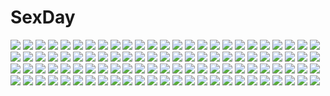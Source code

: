 # SexDay
![](https://konachan.com/image/f91970d6eedf921dc2661fde31c84266/Konachan.com%20-%20130242%20crossover%20group%20guilty_gear%20jojo_no_kimyou_na_bouken%20kirisame_marisa%20kuro_kichi%20kuujou_joutarou%20male%20sol_badguy%20star_platinum%20touhou%20witch.jpg)
![](https://konachan.com/jpeg/a6b3b3a5918bb8e49201cdbb57322e9c/Konachan.com%20-%20186300%20aoharu%21%20aoi_suzu%20blush%20computer%20scan%20shindou_yuu_%28aoharu%29%20thighhighs%20tiv.jpg)
![](https://konachan.com/image/6b55881e85bc120adfafe150abd2d446/Konachan.com%20-%2012016%20final_fantasy%20final_fantasy_x%20tidus%20yuna_%28ffx%29.jpg)
![](https://konachan.com/image/08789e6be2c1d2bfbfee551b402a9e5e/Konachan.com%20-%20161800%20die_%28artist%29%20mahou_shoujo_madoka_magica%20sakura_kyouko%20tomoe_mami.jpg)
![](https://konachan.com/jpeg/43941399c0c12771ab6fb5cd19c26503/Konachan.com%20-%20279448%20black_hair%20chariot.f%20devotion%20du_meishin%20flowers%20headband%20long_hair%20male%20short_hair%20underwater%20water.jpg)
![](https://konachan.com/jpeg/eb0da25e9452f36ed37de720494d9c0c/Konachan.com%20-%20233494%20animal_ears%20bell%20blush%20breasts%20cleavage%20collar%20fang%20fate_extra%20fate_%28series%29%20foxgirl%20kimono%20long_hair%20osiimi%20pink_hair%20tail%20tamamo_cat%20yellow_eyes.jpg)
![](https://konachan.com/jpeg/40ca9c87f80590a17f9b3b9154c5fb30/Konachan.com%20-%20131893%20flandre_scarlet%20hat%20polychromatic%20short_hair%20touhou%20vampire%20wings%20yoshioka_yoshiko.jpg)
![](https://konachan.com/image/8d4a6eb73f46c6363fedf81532f711d0/Konachan.com%20-%2062042%20blood%20kara_no_kyoukai%20knife%20ryougi_shiki%20white.jpg)
![](https://konachan.com/image/bd49285d216b1d08d0ca8b6d80a45d46/Konachan.com%20-%20212108%20boots%20breasts%20brown_eyes%20brown_hair%20chinese_clothes%20chun-li%20jpeg_artifacts%20kick%20nekoarashi%20pantyhose%20street_fighter%20wristwear.jpg)
![](https://konachan.com/jpeg/96140ef41807034a340c398cbc7d8caa/Konachan.com%20-%20280669%20aliasing%20blue_hair%20blush%20breasts%20game_cg%20kadomi_ibarako%20long_hair%20navel_%28company%29%20nipples%20nude%20red_eyes%20spiral%21%21%20tanihara_natsuki%20towel.jpg)
![](https://konachan.com/image/824d547ffecf2a4de93daee47cfc6bea/Konachan.com%20-%20126275%20black_hair%20boku_wa_tomodachi_ga_sukunai%20long_hair%20mikazuki_yozora%20purple_eyes%20school_uniform%20skirt%20skirt_lift%20thighhighs.jpg)
![](https://konachan.com/image/c59fbe6cffe5b58dcf47b3fcd94e93bf/Konachan.com%20-%2037647%20asahina_mikuru%20nagato_yuki%20suzumiya_haruhi%20suzumiya_haruhi_no_yuutsu.jpg)
![](https://konachan.com/image/47998e9aadcc785055a65fed9afbf6b9/Konachan.com%20-%20145651%20animal%20bird%20clouds%20dress%20gloves%20grass%20hatsune_miku%20jong_tu%20sky%20vocaloid.jpg)
![](https://konachan.com/image/1beec241ae93193ecb4e5a1481408999/Konachan.com%20-%20181968%20bandage%20bed%20blonde_hair%20blush%20breasts%20choker%20cleavage%20collar%20condom%20erect_nipples%20green_eyes%20long_hair%20navel%20panties%20pipipiosuke%20underwear%20vocaloid.jpg)
![](https://konachan.com/image/bef68b9fce6800bd227445c59dd0b132/Konachan.com%20-%2083634%20just_be_friends_%28vocaloid%29%20megurine_luka%20vocaloid%20yunomi.jpg)
![](https://konachan.com/image/eee0d2567337b17a54308513f465d1d1/Konachan.com%20-%206895%20hatsune_miku%20thighhighs%20twintails%20vocaloid.jpg)
![](https://konachan.com/jpeg/68db64ed90859bfe7e4f61b50d7b5ba6/Konachan.com%20-%2090031%20aoi_matsuri%20blue_hair%20brown_hair%20game_cg%20group%20himuro_rikka%20hinata_hanabi%20koutaro%20minazuki_izumi%20orange_hair%20pink_hair%20tropical_kiss%20twinkle.jpg)
![](https://konachan.com/jpeg/4eef41ede5583c763468f4e76c179a15/Konachan.com%20-%20228897%20aqua_eyes%20blush%20breasts%20game_cg%20long_hair%20muririn%20navel%20nipples%20nude%20penis%20purple_hair%20pussy%20pussy_juice%20sex%20twintails%20uncensored%20wet%20yuzusoft.jpg)
![](https://konachan.com/image/7bb24a913213b8e05696a5ab180716c0/Konachan.com%20-%2015620%20ciel%20shingetsutan_tsukihime.jpg)
![](https://konachan.com/image/23dd16725b65fd3f13fabd007e5333bf/Konachan.com%20-%20205456%20blush%20breasts%20censored%20cum%20heart%20ichinose_shiki%20idolmaster%20long_hair%20nipples%20nude%20purple_eyes%20purple_hair%20pussy%20spread_legs%20spread_pussy%20yummy_yoi.jpg)
![](https://konachan.com/image/5b1ff3e9f8622824b5f74d5a5679c242/Konachan.com%20-%20148386%20blue_eyes%20bodysuit%20brown_hair%20city%20fire%20night%20original%20saejin_oh%20short_hair%20skintight%20wings.jpg)
![](https://konachan.com/image/b464c5b06df341396ed1c6c4cc721057/Konachan.com%20-%2061613%20kawamoto_akari%20kawamoto_hinata%20kawamoto_momo%20sangatsu_no_lion%20umino_chica.jpg)
![](https://konachan.com/image/586ac158ad406d3ba9cd2df0892fdc68/Konachan.com%20-%20129755%20amagami%20book%20breasts%20brown_eyes%20brown_hair%20cleavage%20drink%20heart%20long_hair%20nakata_sae%20shorts%20sumeragi_kohaku%20thighhighs%20twintails.jpg)
![](https://konachan.com/image/9d2a947faff8c5f498cf9fb26cfd1e5b/Konachan.com%20-%2076965%20bed%20breasts%20bunnygirl%20cleavage%20close%20nipple_slip%20reisen_udongein_inaba%20topless%20touhou.jpg)
![](https://konachan.com/image/ab019953a3996c76e1f5145a739dfc1f/Konachan.com%20-%2026386%20all_male%20blonde_hair%20brown_eyes%20brown_hair%20carnelian%20long_hair%20male%20purple_eyes%20scarf%20short_hair%20shounen_ai%20white.jpeg)
![](https://konachan.com/jpeg/da00e7bfecab6b695b00ea6c8380e95b/Konachan.com%20-%20268308%2040hara%20animal_ears%20brown_hair%20catgirl%20collar%20gradient%20green_eyes%20long_hair%20original%20third-party_edit.jpg)
![](https://konachan.com/image/06218f59cdab57457e61620ea42534de/Konachan.com%20-%20137925%20aragaki_ayase%20bikini%20fang%20kousaka_kirino%20kurusu_kanako%20ore_no_imouto_ga_konna_ni_kawaii_wake_ga_nai%20swimsuit%20watanabe_keisuke%20white.jpg)
![](https://konachan.com/image/791159d1aa4dc8363774cf8bd33b96c7/Konachan.com%20-%20118455%202girls%20boots%20brown_hair%20collar%20gloves%20gray_hair%20green_eyes%20long_hair%20magic%20original%20ribbons%20short_hair%20skirt%20sword%20tail%20tattoo%20thighhighs%20weapon.jpg)
![](https://konachan.com/image/e09b25feb3b67fb391937a48479dd405/Konachan.com%20-%20249860%20animal%20au_ra%20bikini%20breasts%20catgirl%20chocobo%20choker%20cleavage%20elezen%20fish%20horns%20hyur%20lalafell%20miqo%27te%20moogle%20ponytail%20roegadyn%20swimsuit%20tail%20water.jpg)
![](https://konachan.com/image/55f99857910adeba39c4f5e603bec9ef/Konachan.com%20-%20135191%20blue_eyes%20braids%20flowers%20long_hair%20original%20pink_hair%20school_uniform%20yayoi_%28egoistic_realism%29.jpg)
![](https://konachan.com/jpeg/42a5c9bf0b0595d2a65739416a6f0f36/Konachan.com%20-%2020299%20azumanga_daioh%20tanizaki_yukari%20vector.jpg)
![](https://konachan.com/jpeg/ddabe01ef6705d2959f1f64971496b83/Konachan.com%20-%20257664%20blonde_hair%20breasts%20dress%20food%20game_cg%20glasses%20green_eyes%20green_hair%20hiyajou_maho%20huke%20long_hair%20pink_hair%20short_hair%20steins%3Bgate%20twintails.jpg)
![](https://konachan.com/image/50ea4add1234c2a4d6f6c4c33525c6b7/Konachan.com%20-%2031993%20ass%20bed%20blush%20brown_hair%20censored%20cum%20favorite%20game_cg%20happy_margaret%21%20kokonoka%20long_hair%20penis%20sakura_mao%20sex.jpg)
![](https://konachan.com/image/f7b0949d2bd6ee9e053b7ee0f6aeaede/Konachan.com%20-%2011865%20girls_bravo%20koyomi_hare_nanaka.jpg)
![](https://konachan.com/image/639ba93ef66c6268b433fead0dce26a3/Konachan.com%20-%20186858%20barefoot%20brown_hair%20cape%20dress%20drink%20flowers%20food%20fruit%20ilolamai%20jpeg_artifacts%20long_hair%20necklace%20original%20wristwear%20yellow_eyes.jpg)
![](https://konachan.com/image/83f7c50f7267a63c974d398123cabd90/Konachan.com%20-%2052836%20blue_eyes%20haramura_nodoka%20pink_hair%20saki.jpg)
![](https://konachan.com/image/1e4e45ec683f44e2fb3622120da705cf/Konachan.com%20-%20127047%20bed%20blonde_hair%20blush%20bow%20ibuki_notsu%20kurodani_yamame%20panties%20red_eyes%20see_through%20touhou%20underwear%20wink.jpg)
![](https://konachan.com/jpeg/0585a41aa753951f26fba17deb1f0ed2/Konachan.com%20-%20229894%20blush%20breasts%20collar%20cum%20fellatio%20game_cg%20gray_hair%20nipples%20paizuri%20penis%20sakura_swim_club%20swimsuit%20uncensored%20wanaca%20winged_cloud.jpg)
![](https://konachan.com/jpeg/834b1d8bd2c1c18f341fea3492ab8cb3/Konachan.com%20-%20251914%20ass%20choker%20demon%20drink%20fate_grand_order%20fate_%28series%29%20flowers%20food%20fruit%20horns%20ichinosenen%20purple_eyes%20purple_hair%20sake%20short_hair%20water%20wristwear.jpg)
![](https://konachan.com/image/50f763be9c3ae1416458295a7053fa19/Konachan.com%20-%2084264%20animated%20artoria_pendragon_%28all%29%20fate_%28series%29%20fate_stay_night%20saber.gif)
![](https://konachan.com/jpeg/92cdb3d65f1c1a7194727bfb041a7958/Konachan.com%20-%20141149%20amakura%20ass%20blonde_hair%20blush%20game_cg%20long_hair%20panties%20pantyhose%20root_nuko%20school_uniform%20skirt%20skirt_lift%20underwear.jpg)
![](https://konachan.com/image/76fa9dde4a90e881e8fac7c65277da7d/Konachan.com%20-%2073392%20green_eyes%20green_hair%20hatsune_miku%20itsuki%20panties%20school_uniform%20striped_panties%20twintails%20underwear%20vocaloid.jpg)
![](https://konachan.com/jpeg/b3381c2c4934fe1560bf78ebf52d756c/Konachan.com%20-%2038186%20sky%20white%20wings.jpg)
![](https://konachan.com/image/3401191004fa1cc79ef1b93f429ffbf7/Konachan.com%20-%2083991%20kaisu%20red_eyes%20remilia_scarlet%20touhou%20vampire.jpg)
![](https://konachan.com/jpeg/31f62640b4ae0b9d876dbb1c6338c4d4/Konachan.com%20-%20111500%20aaaa%20blonde_hair%20blue_eyes%20breasts%20nipples%20nude%20pointed_ears%20water.jpg)
![](https://konachan.com/image/ce8dc752bb3b3566466be96958a8290b/Konachan.com%20-%20127678%20japanese_clothes%20long_hair%20original%20sorufu%20tagme%20weapon.jpg)
![](https://konachan.com/jpeg/259623e58e79e13ab528dfef38fe8cdb/Konachan.com%20-%20214905%20black_eyes%20black_hair%20blush%20bow%20fang%20headphones%20microphone%20mokyutan%20pripara%20tagme_%28character%29%20twintails%20wristwear.jpg)
![](https://konachan.com/image/dbc8c53df9a4d81c9ef7e0a3dce200c9/Konachan.com%20-%2015316%20angel%20wings.jpg)
![](https://konachan.com/image/fd5d70eee9ce2014f509edb34bc66ead/Konachan.com%20-%20180136%20animal%20blue_eyes%20blue_hair%20brown_hair%20dog%20glasses%20gloves%20green_hair%20group%20hat%20kirii%20long_hair%20male%20navel%20pink_hair%20red_eyes%20red_hair%20ribbons%20uniform.jpg)
![](https://konachan.com/image/e7a37878fafd12ff1d76f4e90271f6a6/Konachan.com%20-%20279303%20brown_hair%20clouds%20original%20purple_eyes%20school_uniform%20short_hair%20sky%20yushima.jpg)
![](https://konachan.com/jpeg/c739eae8fec807cadc2c31361ab17378/Konachan.com%20-%20201016%20anal%20anus%20ass%20braids%20breasts%20empress%20fellatio%20game_cg%20glasses%20long_hair%20nude%20penis%20pussy%20sei_shoujo%20sex%20starless%20thighhighs%20uncensored%20wet.jpg)
![](https://konachan.com/jpeg/0de0683e44c7dbebf542498492835517/Konachan.com%20-%20284231%20anthropomorphism%20azur_lane%20black_hair%20blue_eyes%20boots%20breasts%20cleavage%20drink%20garter%20goggles%20hat%20long_hair%20skirt%20techgirl%20yu_ni_t.jpg)
![](https://konachan.com/image/1e76f40df496c8feff8b3c9d4dd57ec5/Konachan.com%20-%2057415%20bikini%20kawai_ameri%20moekibara_fumitake%20popsicle%20scan%20swimsuit%20tayutama.jpg)
![](https://konachan.com/image/70e8ac5665c280caa1976cf918f3b444/Konachan.com%20-%20124063%20allegro_mistic%20all_male%20blue_hair%20blush%20inazuma_eleven%20male%20mistorene_callus%20purple_eyes%20takano_yuki%20trap%20uniform.jpg)
![](https://konachan.com/jpeg/6dbd147df6eee1ed59bb6922da9a22f3/Konachan.com%20-%20150400%20applique%20game_cg%20long_hair%20odawara_hakone%20school_uniform%20tagme_%28character%29%20tasogare_no_saki_ni_noboru_ashita.jpg)
![](https://konachan.com/image/ac2e8b2a25815efbd5ec8bd6872d994c/Konachan.com%20-%20273187%20apon%20ass%20black_hair%20blush%20brown_eyes%20long_hair%20original%20panties%20pantyhose%20suit%20underwear%20upskirt%20wink.jpg)
![](https://konachan.com/jpeg/dedb72d13e6397bbab0bf33a6283c07e/Konachan.com%20-%20270277%20anthropomorphism%20group%20kantai_collection%20mashiro_aa%20murasame_%28kancolle%29%20school_uniform%20shigure_%28kancolle%29%20shiratsuyu_%28kancolle%29%20yuudachi_%28kancolle%29.jpg)
![](https://konachan.com/jpeg/ca03281bcc08636bbb0acd501005813d/Konachan.com%20-%20201832%20aqua_eyes%20aqua_hair%20bubbles%20cropped%20deep-sea_girl_%28vocaloid%29%20flowers%20hatsune_miku%20headphones%20red_eyes%20rose%20twintails%20underwater%20vocaloid%20water.jpg)
![](https://konachan.com/image/56e7302c3c375b4206cd030052de1e47/Konachan.com%20-%20178188%20anthropomorphism%20ass%20bed%20black_hair%20braids%20kantai_collection%20kneehighs%20long_hair%20panties%20school_uniform%20striped_panties%20underwear%20wa_%28genryusui%29.jpg)
![](https://konachan.com/image/679bfbeab3c7c2e40a2fd5f83e05e9b4/Konachan.com%20-%207047%20beach%20bikini%20murakami_suigun%20swimsuit.jpg)
![](https://konachan.com/image/34eef950bb6b66a0fa5805c04d97ece5/Konachan.com%20-%2085355%20bicycle%20book%20butterfly%20hat%20kneehighs%20sarnath%20school_uniform%20tree.jpg)
![](https://konachan.com/jpeg/6cf28cce9116bf8ffc34249a94b95156/Konachan.com%20-%20307578%20brown_hair%20flowers%20hiten_goane_ryu%20japanese_clothes%20orange_eyes%20original%20sky%20sunset%20water%20yukata.jpg)
![](https://konachan.com/jpeg/9b9693c55dce9ea252c4fe81996c338d/Konachan.com%20-%2054775%20bakemonogatari%20monogatari_%28series%29%20ponytail%20senjougahara_hitagi%20vector.jpg)
![](https://konachan.com/image/560a8d5788ff38c867a8c73ccbcb3be5/Konachan.com%20-%2047467%2011_eyes%20barefoot%20bath%20bathtub%20blue_hair%20blush%20flat_chest%20flowers%20nude%20red_eyes%20rubber_duck%20scan%20short_hair%20towel%20wet.jpg)
![](https://konachan.com/image/d749c2cfba97f693852533ef4148f235/Konachan.com%20-%206334%20archer%20fate_%28series%29%20fate_stay_night%20male%20tohsaka_rin.jpg)
![](https://konachan.com/image/a626bd105c92f6685d09acdd0e401977/Konachan.com%20-%2066416%20higurashi_no_naku_koro_ni%20polychromatic%20sonozaki_shion.jpg)
![](https://konachan.com/image/4ee1b31037542f88eb9cba77a82d1966/Konachan.com%20-%20268386%20ass%20azur_lane%20blue_eyes%20braids%20breasts%20glasses%20gray_hair%20group%20loli%20panties%20paper%20red_eyes%20skirt%20spear%20stockings%20torimaru%20underwear%20weapon%20wink.jpg)
![](https://konachan.com/jpeg/1f0c5e298a47979ee651f719ad7df8d8/Konachan.com%20-%20204717%202girls%20blonde_hair%20blue_hair%20flandre_scarlet%20hat%20pen_%28pixiv257621%29%20remilia_scarlet%20skirt%20sleeping%20touhou%20vampire%20wings%20wristwear.jpg)
![](https://konachan.com/image/1c568edc17013d20086c3020ef095a91/Konachan.com%20-%2067045%20louise_fran%C3%A7oise_le_blanc_de_la_valli%C3%A8re%20pointed_ears%20tiffania_westwood%20zero_no_tsukaima.jpg)
![](https://konachan.com/image/1a94a6e1e945323c76ae6ea8c71e0522/Konachan.com%20-%2054172%20building%20city%20landscape%20original%20scenic%20teikoku_shounen.jpg)
![](https://konachan.com/image/8d4402f5ae8df6e239997c8b3a1ad956/Konachan.com%20-%2051526%20akiyama_mio%20hirasawa_yui%20k-on%21%20kotobuki_tsumugi%20signed%20tainaka_ritsu.jpg)
![](https://konachan.com/image/99a13fc99cef1148176f6b710e274080/Konachan.com%20-%2017578%202girls%20aizawa_masahiro%20animal_ears%20artemis%20catgirl%20dress%20hazuki%20pink_eyes%20pink_hair%20tsukuyomi_moon_phase%20vampire.jpg)
![](https://konachan.com/image/f799c556c2e84fb10b99ac126431c820/Konachan.com%20-%2038022%20brown_eyes%20brown_hair%20long_hair%20suzumiya_haruhi%20suzumiya_haruhi_no_yuutsu.jpg)
![](https://konachan.com/image/c487953888f6701f0ba300b08f355d9b/Konachan.com%20-%20215951%20cropped%20ilya_kuvshinov%20original%20scenic.jpg)
![](https://konachan.com/jpeg/0c066143a618d33f0da8e569c15cd276/Konachan.com%20-%20166429%20ankoromochi%20blue_eyes%20blush%20bondage%20bow%20breasts%20dress%20game_cg%20long_hair%20nipples%20panties%20peassoft%20rope%20satou_satoru%20thighhighs%20underwear.jpg)
![](https://konachan.com/jpeg/827d5d4b2ec33b722e1a93544f266ab5/Konachan.com%20-%20238485%20abmayo%20aliasing%20ass%20elbow_gloves%20gloves%20hatsune_miku%20headphones%20long_hair%20panties%20school_uniform%20thighhighs%20twintails%20underwear%20vocaloid%20white.jpg)
![](https://konachan.com/jpeg/c4d1bf2a67e4089923a0a17039ddd2be/Konachan.com%20-%20173997%20breasts%20brown_eyes%20brown_hair%20fault%20game_cg%20navel%20nipples%20panties%20penis%20pussy%20saeki_ai%20sex%20spread_legs%20taka_tony%20topless%20uncensored%20underwear.jpg)
![](https://konachan.com/jpeg/01938b70bfa9b7ed02f6b82e39015953/Konachan.com%20-%20272578%20aqua_eyes%20ass%20barefoot%20blue_eyes%20blue_hair%20blush%20chiyo_goya%20couch%20nude%20ssss.gridman%20takarada_rikka.jpg)
![](https://konachan.com/image/02b646fcae6928a1eba9d78982975f4e/Konachan.com%20-%20168611%20cape%20landscape%20original%20sakkan%20scenic%20sky%20staff.jpg)
![](https://konachan.com/image/feba255d7999248a5688413ce4757adf/Konachan.com%20-%20203914%20anthropomorphism%20bow%20brown_eyes%20gloves%20gray_hair%20hao_%28patinnko%29%20industrial%20kantai_collection%20mask%20ponytail%20wristwear%20yuubari_%28kancolle%29.jpg)
![](https://konachan.com/jpeg/67844e874009c4d563db5ec793058c1f/Konachan.com%20-%20147743%20bed%20blush%20bra%20breasts%20brown_hair%20cameltoe%20game_cg%20green_eyes%20hatsukoi_1_1%20nipples%20open_shirt%20panties%20spread_legs%20tokizaki_maya%20underwear.jpg)
![](https://konachan.com/jpeg/7b4ee23e589f0a83ae8471ed5f6a8731/Konachan.com%20-%20303231%20anthropomorphism%20girls_frontline%20kar98k_%28girls_frontline%29%20keenh.jpg)
![](https://konachan.com/jpeg/8af4808439b19f8d150459c2b9f6bae6/Konachan.com%20-%206677%20food%20ikegami_akane%20izumi_konata%20lucky_star%20twintails.jpg)
![](https://konachan.com/image/921eacb0945d9bf695615e5c0c942427/Konachan.com%20-%2015751%20koge_donbo%20misha%20pita_ten%20shia.jpg)
![](https://konachan.com/image/7bfbd9bd3613cbcf74ac2650b58dc6ac/Konachan.com%20-%20284783%20bakusou_kyoudai_let%27s_%26_go%21%21%20blue_eyes%20breasts%20brown_hair%20car%20cleavage%20flat_chest%20mino106%20ogami_marina%20shorts%20twintails.jpg)
![](https://konachan.com/image/1ba556cc63ffdaf45df3a7dcfcb890c9/Konachan.com%20-%20192070%2068_%28rokuwa%29%20food%20fruit%20garter_belt%20green_eyes%20green_hair%20hatsune_miku%20long_hair%20maid%20strawberry%20thighhighs%20twintails%20vocaloid.jpg)
![](https://konachan.com/jpeg/e89cd904770d50ffe6fcd0fc78119c3f/Konachan.com%20-%20174116%20ass%20blue_eyes%20blue_hair%20blush%20hat%20komeiji_koishi%20panties%20sefa%20short_hair%20thighhighs%20touhou%20underwear%20white.jpg)
![](https://konachan.com/image/ab55ddc71980e248eb97b3ac189e92da/Konachan.com%20-%20117108%20animal%20breasts%20cat%20cherry_blossoms%20circle_a%20cleavage%20flowers%20fox%20green_eyes%20petals%20tagme%20tiger.jpg)
![](https://konachan.com/image/dff2c6799ac31fa65d45b4889c8ee137/Konachan.com%20-%20120595%20animal_ears%20boku_wa_tomodachi_ga_sukunai%20etou_%28cherry7%29%20gray%20mikazuki_yozora%20tail.jpg)
![](https://konachan.com/jpeg/dcfc7c216a9b25325c08597a10094cc1/Konachan.com%20-%2046917%20breasts%20bunnygirl%20cleavage%20flyable_heart%20food%20game_cg%20itou_noiji.jpg)
![](https://konachan.com/jpeg/e98f4b84285a4667063ee89e2c026641/Konachan.com%20-%20223434%20anus%20ass%20bed%20black_hair%20breasts%20clara_v%20date_a_live%20garter_belt%20goth-loli%20headdress%20nipples%20pussy%20pussy_juice%20stockings%20thighhighs%20uncensored%20waifu2x.jpg)
![](https://konachan.com/image/76f667a24da3fc50a1d98d180b42420d/Konachan.com%20-%20254016%202girls%20original%20rioka_%28southern_blue_sky%29%20school_uniform%20train.jpg)
![](https://konachan.com/image/1f65fba159ed68865102910830c3c05a/Konachan.com%20-%20110061%20gosick%20victorique_de_broix.jpg)
![](https://konachan.com/jpeg/3836ca5d2f369de84c003ee7acfd2997/Konachan.com%20-%20117537%20fujiwara_no_mokou%20gray_hair%20open_shirt%20red_eyes%20saburou_%28hgmg%29%20torn_clothes%20touhou%20white.jpg)
![](https://konachan.com/image/55a30b507780ea10e77cc20139c3593c/Konachan.com%20-%2023160%20animal%20azuma_kiyohiko%20cat%20koiwai_yotsuba%20music%20white%20yotsubato%21.jpg)
![](https://konachan.com/image/5aad0a84a3bd6d4deb2c75dcf793bfef/Konachan.com%20-%2083034%20purple_eyes%20purple_hair%20sound_horizon%20tagme%20thighhighs.jpg)
![](https://konachan.com/jpeg/700aee9bc0a570f1f067723a1d054b4b/Konachan.com%20-%20273752%202girls%20blonde_hair%20braids%20girls_frontline%20gloves%20green_eyes%20gun%20headband%20hyuding%20logo%20long_hair%20ponytail%20purple_eyes%20ruins%20uniform%20weapon%20white_hair.jpg)
![](https://konachan.com/image/4794b3391518174bf0ab305da12bc3a9/Konachan.com%20-%20250144%20300_heroes%20ass%20braids%20elbow_gloves%20gloves%20hc%20headphones%20jpeg_artifacts%20long_hair%20purple_eyes%20purple_hair%20thighhighs%20twintails.jpg)
![](https://konachan.com/image/0bf34085db73681a643838a8f43eb527/Konachan.com%20-%20160998%20akiyama_yukari%20black_eyes%20black_hair%20brown_eyes%20brown_hair%20chibi%20combat_vehicle%20group%20headband%20headphones%20isuzu_hana%20reizei_mako%20takebe_saori.jpg)
![](https://konachan.com/image/7cd3bcbce41d424907c589520268be1d/Konachan.com%20-%2080942%202girls%20blonde_hair%20blue_eyes%20blush%20breasts%20brown_eyes%20japanese_clothes%20long_hair%20musubi%20nipples%20sekirei%20thighhighs%20tipo%20tsukiumi.jpg)
